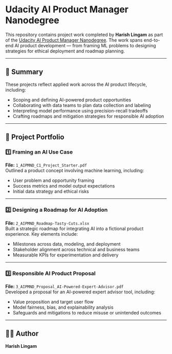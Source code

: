 # Udacity AI Product Manager Nanodegree

This repository contains project work completed by **Harish Lingam** as part of the [Udacity AI Product Manager Nanodegree](https://www.udacity.com/course/ai-product-manager-nanodegree--nd088). The work spans end-to-end AI product development — from framing ML problems to designing strategies for ethical deployment and roadmap planning.

---

## 🚀 Summary

These projects reflect applied work across the AI product lifecycle, including:
- Scoping and defining AI-powered product opportunities
- Collaborating with data teams to plan data collection and labeling
- Interpreting model performance using precision-recall tradeoffs
- Crafting roadmaps and mitigation strategies for responsible AI adoption

---

## 🧩 Project Portfolio

### 1️⃣ Framing an AI Use Case  
**File:** `1_AIPMND_C1_Project_Starter.pdf`  
Outlined a product concept involving machine learning, including:
- User problem and opportunity framing  
- Success metrics and model output expectations  
- Initial data strategy and ethical risks  

---

### 2️⃣ Designing a Roadmap for AI Adoption  
**File:** `2_AIPMND_Roadmap-Tasty-Cuts.xlsx`  
Built a strategic roadmap for integrating AI into a fictional product experience. Key elements include:
- Milestones across data, modeling, and deployment
- Stakeholder alignment across technical and business teams
- Measurable KPIs for experimentation and delivery  

---

### 3️⃣ Responsible AI Product Proposal  
**File:** `3_AIPMND_Proposal_AI-Powered-Expert-Advisor.pdf`  
Developed a proposal for an AI-powered expert advisor tool, including:
- Value proposition and target user flow  
- Model fairness, bias, and explainability analysis  
- Safeguards and mitigations to reduce misuse or unintended outcomes  

---

## 👨‍💼 Author  
**Harish Lingam**
